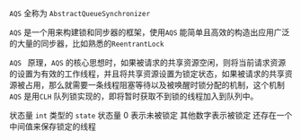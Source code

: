 `AQS` 全称为 `AbstractQueueSynchronizer`

`AQS` 是一个用来构建锁和同步器的框架，使用`AQS` 能简单且高效的构造出应用广泛的大量的同步器，比如熟悉的`ReentrantLock`

`AQS ` 原理，`AQS` 的核心思想时，如果被请求的共享资源空闲，则将当前请求资源的设置为有效的工作线程，并且将共享资源设置为锁定状态，如果被请求的共享资源被占用，那么就需要一条线程阻塞等待以及被唤醒时锁分配的机制，这个机制`AQS` 是用`CLH` 队列锁实现的，即将暂时获取不到锁的线程加入到队列中。

状态量 `int` 类型的  `state` 状态量  0 表示未被锁定  其他数字表示被锁定   还存在一个中间值来保存锁定的线程
